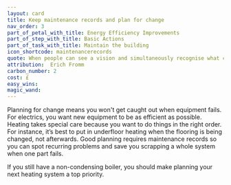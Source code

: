 ```yaml
---
layout: card
title: Keep maintenance records and plan for change
nav_order: 3
part_of_petal_with_title: Energy Efficiency Improvements
part_of_step_with_title: Basic Actions
part_of_task_with_title: Maintain the building
icon_shortcode: maintenancerecords
quote: When people can see a vision and simultaneously recognise what can be done step by step … they will begin to feel encouragement and enthusiasm.
attribution:  Erich Fromm 
carbon_number: 2
cost: £
easy_wins: 
magic_wand: 
---
```


<p>Planning for change means you won't get caught out when equipment fails.  For electrics, you want new equipment to be as efficient as possible. Heating takes special care because you want to do things in the right order. For instance, it’s best to put in underfloor heating when the flooring is being changed, not afterwards. Good planning requires maintenance records so you can spot recurring problems and save you scrapping a whole system when one part fails.</p><p>If you still have a non-condensing boiler, you should make planning your next heating system a top priority.</p> 
